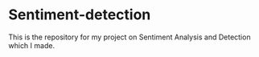 # Sentiment-detection
This is the repository for my project on Sentiment Analysis and Detection which I made.
